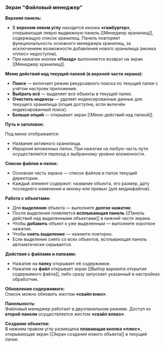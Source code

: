 ### Экран "Файловый менеджер"

**Верхняя панель:**

-   В **верхнем левом углу** находится иконка **«гамбургер»**, открывающая левую выдвижную панель [[Менеджер хранилищ]], содержащую список хранилищ. Панель повторяет функциональность основного менеджера хранилищ, за исключением возможности добавления нового хранилища (иконка «плюс» недоступна).
-   При нажатии кнопки **«Назад»** выполняется возврат на экран [[Менеджер хранилищ]].
    

**Меню действий над текущей папкой (в верхней части экрана):**

-   **Поиск** — включает режим рекурсивного поиска по текущей папке с учётом настроек приложения.
-   **Выбрать всё** — выделяет все объекты в текущей папке.
-   **Очистить индексы** — удаляет индексированные данные для текущего хранилища (опция доступна, если включён индексированный поиск).
-   **Больше опций** — открывает экран [[Меню действий над папкой]].
    

**Путь и заголовок:**

Под меню отображается:

-   Название активного хранилища.
-   Иерархия вложенных папок. При нажатии на любую часть пути осуществляется переход к выбранному уровню вложенности.
    

**Список файлов и папок:**

-   Основная часть экрана — список файлов и папок текущей директории.
-   Каждый элемент содержит: название объекта, его размер, дату последнего изменения и иконку или превью (для медиафайлов).
    

**Работа с объектами:**

-   Для **выделения** объекта — выполните **долгое нажатие**.
-   После выделения появляется **всплывающая панель** [[Панель действий над выделенными объектами]] в нижней части экрана.
-   Чтобы **добавить** объект к уже выделенным — выполните короткое нажатие.
-   Чтобы **снять выделение** — нажмите повторно.
-   Если выделение снято со всех объектов, всплывающая панель автоматически скрывается.
    

**Действия с файлами и папками:**
-   Нажатие на **папку** открывает её содержимое.
-   Нажатие на **файл** открывает экран [[Выбор варианта открытия содержимого файла]], либо сразу запускает указанный в настройках обработчик.
    

**Обновление содержимого:**  
Список можно обновить жестом **«свайп вниз»**.

**Панельность:**  
Файловый менеджер работает в двухпанельном режиме. Доступ ко **второй панели** осуществляется жестом **«свайп влево»**.

**Создание объектов:**  
В нижнем правом углу размещена **плавающая кнопка «плюс»**, открывающая экран [[Экран создания нового объекта]] в текущей папке.
